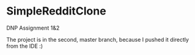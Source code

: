# SimpleRedditClone
DNP Assignment 1&amp;2

The project is in the second, master branch, because I pushed it directly from the IDE :)
